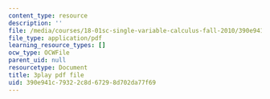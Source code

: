 ```yaml
---
content_type: resource
description: ''
file: /media/courses/18-01sc-single-variable-calculus-fall-2010/390e941c79322c8d67298d702da77f69_kCPVBl953eY.pdf
file_type: application/pdf
learning_resource_types: []
ocw_type: OCWFile
parent_uid: null
resourcetype: Document
title: 3play pdf file
uid: 390e941c-7932-2c8d-6729-8d702da77f69
---
```

